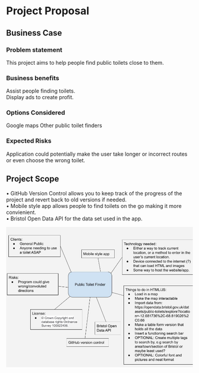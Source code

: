 # Project Proposal

## Business Case

### Problem statement
This project aims to help people find public toilets close to them.

### Business benefits
Assist people finding toilets.<br>
Display ads to create profit.<br>

### Options Considered
Google maps
Other public toilet finders

### Expected Risks
Application could potentially make the user take longer or incorrect routes or even choose the wrong toilet.

## Project Scope
• GitHub Version Control allows you to keep track of the progress of the project and revert back to old versions if needed.<br>
• Mobile style app allows people to find toilets on the go making it more convienient.<br>
• Bristol Open Data API for the data set used in the app.<br>

![Insert your Context Diagram Here](images/ProjectHTML.jpg)
